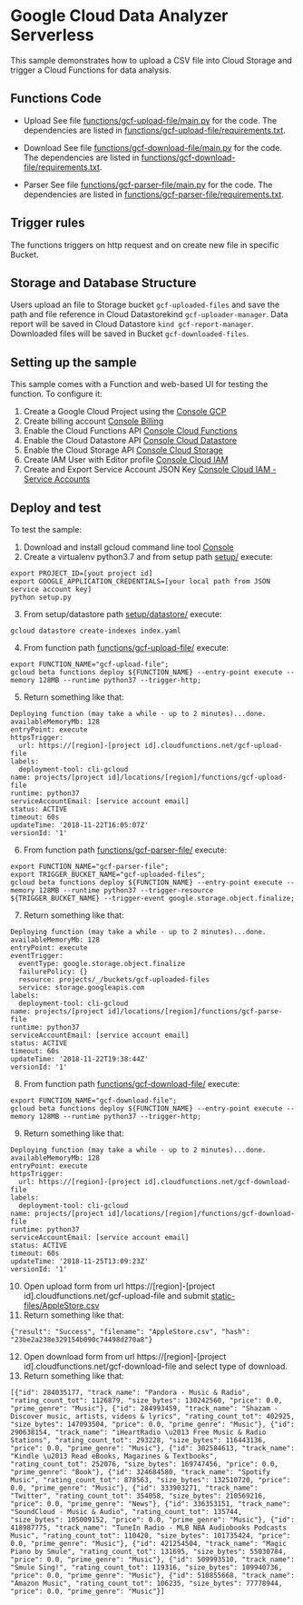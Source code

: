 # Google Cloud Data Analyzer Serverless

This sample demonstrates how to upload a CSV file into Cloud Storage and trigger a Cloud Functions for data analysis.


## Functions Code

* Upload
See file [functions/gcf-upload-file/main.py](functions/gcf-upload-file/main.py) for the code.
The dependencies are listed in [functions/gcf-upload-file/requirements.txt](functions/gcf-upload-file/requirements.txt).

* Download
See file [functions/gcf-download-file/main.py](functions/gcf-download-file/main.py) for the code.
The dependencies are listed in [functions/gcf-download-file/requirements.txt](functions/gcf-download-file/requirements.txt).

* Parser
See file [functions/gcf-parser-file/main.py](functions/gcf-parser-file/main.py) for the code.
The dependencies are listed in [functions/gcf-parser-file/requirements.txt](functions/gcf-parser-file/requirements.txt).


## Trigger rules

The functions triggers on http request and on create new file in specific Bucket.


## Storage and Database Structure

Users upload an file to Storage bucket `gcf-uploaded-files` and save the path and file reference in Cloud Datastorekind `gcf-uploader-manager`.
Data report will be saved in Cloud Datastore `kind gcf-report-manager`.
Downloaded files will be saved in Bucket `gcf-downloaded-files`.

## Setting up the sample

This sample comes with a Function and web-based UI for testing the function. To configure it:

 1. Create a Google Cloud Project using the [Console GCP](https://console.cloud.google.com)
 1. Create billing account [Console Billing](https://console.cloud.google.com/billing/)
 1. Enable the Cloud Functions API [Console Cloud Functions](https://console.cloud.google.com/functions/)
 1. Enable the Cloud Datastore API [Console Cloud Datastore](https://console.cloud.google.com/datastore/)
 1. Enable the Cloud Storage API [Console Cloud Storage](https://console.cloud.google.com/storage/)
 1. Create IAM User with Editor profile [Console Cloud IAM](https://console.cloud.google.com/iam-admin/)
 1. Create and Export Service Account JSON Key [Console Cloud IAM - Service Accounts](https://console.cloud.google.com/iam-admin/serviceaccounts/)
 
## Deploy and test

To test the sample:
 1. Download and install gcloud command line tool [Console](https://cloud.google.com/sdk/install)
 2. Create a virtualenv python3.7 and from setup path [setup/](setup/) execute:
 ```
 export PROJECT_ID=[yout project id]
 export GOOGLE_APPLICATION_CREDENTIALS=[your local path from JSON service account key]
 python setup.py
 
 ```
 3. From setup/datastore path [setup/datastore/](setup/datastore) execute:
 ```
 gcloud datastore create-indexes index.yaml
 ``` 
 4. From function path [functions/gcf-upload-file/](functions/gcf-upload-file/) execute:
 ```
 export FUNCTION_NAME="gcf-upload-file";
 gcloud beta functions deploy ${FUNCTION_NAME} --entry-point execute --memory 128MB --runtime python37 --trigger-http;
 ```
 5. Return something like that:
```
Deploying function (may take a while - up to 2 minutes)...done.                                                                                                                                            
availableMemoryMb: 128
entryPoint: execute
httpsTrigger:
  url: https://[region]-[project id].cloudfunctions.net/gcf-upload-file
labels:
  deployment-tool: cli-gcloud
name: projects/[project id]/locations/[region]/functions/gcf-upload-file
runtime: python37
serviceAccountEmail: [service account email]
status: ACTIVE
timeout: 60s
updateTime: '2018-11-22T16:05:07Z'
versionId: '1'
```
 6. From function path [functions/gcf-parser-file/](functions/gcf-parser-file/) execute:
 ```
 export FUNCTION_NAME="gcf-parser-file";
 export TRIGGER_BUCKET_NAME="gcf-uploaded-files";
 gcloud beta functions deploy ${FUNCTION_NAME} --entry-point execute --memory 128MB --runtime python37 --trigger-resource ${TRIGGER_BUCKET_NAME} --trigger-event google.storage.object.finalize;
 ```
 7. Return something like that:
```
Deploying function (may take a while - up to 2 minutes)...done.                                                                                                                                            
availableMemoryMb: 128
entryPoint: execute
eventTrigger:
  eventType: google.storage.object.finalize
  failurePolicy: {}
  resource: projects/_/buckets/gcf-uploaded-files
  service: storage.googleapis.com
labels:
  deployment-tool: cli-gcloud
name: projects/[project id]/locations/[region]/functions/gcf-parse-file
runtime: python37
serviceAccountEmail: [service account email]
status: ACTIVE
timeout: 60s
updateTime: '2018-11-22T19:38:44Z'
versionId: '1'
```
 8. From function path [functions/gcf-download-file/](functions/gcf-download-file/) execute:
 ```
 export FUNCTION_NAME="gcf-download-file";
 gcloud beta functions deploy ${FUNCTION_NAME} --entry-point execute --memory 128MB --runtime python37 --trigger-http;
 ```
 9. Return something like that:
```
Deploying function (may take a while - up to 2 minutes)...done.                                                                                                                                            
availableMemoryMb: 128
entryPoint: execute
httpsTrigger:
  url: https://[region]-[project id].cloudfunctions.net/gcf-download-file
labels:
  deployment-tool: cli-gcloud
name: projects/[project id]/locations/[region]/functions/gcf-download-file
runtime: python37
serviceAccountEmail: [service account email]
status: ACTIVE
timeout: 60s
updateTime: '2018-11-25T13:09:23Z'
versionId: '1'
```
10. Open upload form from url https://[region]-[project id].cloudfunctions.net/gcf-upload-file and submit [static-files/AppleStore.csv](static-files/AppleStore.csv)
11. Return something like that:
```
{"result": "Success", "filename": "AppleStore.csv", "hash": "23be2a238e329154b090c74498d270a8"}
````
12. Open download form from url https://[region]-[project id].cloudfunctions.net/gcf-download-file and select type of download. 
13. Return something like that:
```
[{"id": 284035177, "track_name": "Pandora - Music & Radio", "rating_count_tot": 1126879, "size_bytes": 130242560, "price": 0.0, "prime_genre": "Music"}, {"id": 284993459, "track_name": "Shazam - Discover music, artists, videos & lyrics", "rating_count_tot": 402925, "size_bytes": 147093504, "price": 0.0, "prime_genre": "Music"}, {"id": 290638154, "track_name": "iHeartRadio \u2013 Free Music & Radio Stations", "rating_count_tot": 293228, "size_bytes": 116443136, "price": 0.0, "prime_genre": "Music"}, {"id": 302584613, "track_name": "Kindle \u2013 Read eBooks, Magazines & Textbooks", "rating_count_tot": 252076, "size_bytes": 169747456, "price": 0.0, "prime_genre": "Book"}, {"id": 324684580, "track_name": "Spotify Music", "rating_count_tot": 878563, "size_bytes": 132510720, "price": 0.0, "prime_genre": "Music"}, {"id": 333903271, "track_name": "Twitter", "rating_count_tot": 354058, "size_bytes": 210569216, "price": 0.0, "prime_genre": "News"}, {"id": 336353151, "track_name": "SoundCloud - Music & Audio", "rating_count_tot": 135744, "size_bytes": 105009152, "price": 0.0, "prime_genre": "Music"}, {"id": 418987775, "track_name": "TuneIn Radio - MLB NBA Audiobooks Podcasts Music", "rating_count_tot": 110420, "size_bytes": 101735424, "price": 0.0, "prime_genre": "Music"}, {"id": 421254504, "track_name": "Magic Piano by Smule", "rating_count_tot": 131695, "size_bytes": 55030784, "price": 0.0, "prime_genre": "Music"}, {"id": 509993510, "track_name": "Smule Sing!", "rating_count_tot": 119316, "size_bytes": 109940736, "price": 0.0, "prime_genre": "Music"}, {"id": 510855668, "track_name": "Amazon Music", "rating_count_tot": 106235, "size_bytes": 77778944, "price": 0.0, "prime_genre": "Music"}]
````


